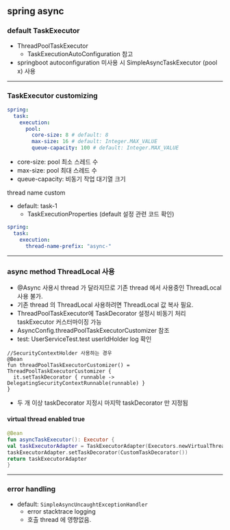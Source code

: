 ## spring async

### default TaskExecutor
- ThreadPoolTaskExecutor
    - TaskExecutionAutoConfiguration 참고
- springboot autoconfiguration 미사용 시 SimpleAsyncTaskExecutor (pool x) 사용

---

### TaskExecutor customizing
```yaml
spring:
  task:
    execution:
      pool:
        core-size: 8 # default: 8
        max-size: 16 # default: Integer.MAX_VALUE
        queue-capacity: 100 # default: Integer.MAX_VALUE
```
- core-size: pool 최소 스레드 수
- max-size: pool 최대 스레드 수
- queue-capacity: 비동기 작업 대기열 크기

thread name custom
- default: task-1
    -  TaskExecutionProperties (default 설정 관련 코드 확인)

```yaml
spring:
  task:
    execution:
      thread-name-prefix: "async-"
```

---

### async method ThreadLocal 사용
- @Async 사용시 thread 가 달라지므로 기존 thread 에서 사용중인 ThreadLocal 사용 불가.
- 기존 thread 의 ThreadLocal 사용하려면 ThreadLocal 값 복사 필요.
- ThreadPoolTaskExecutor에 TaskDecorator 설정시 비동기 처리 taskExecutor 커스터마이징 가능
- AsyncConfig.threadPoolTaskExecutorCustomizer 참조
- test: UserServiceTest.test userIdHolder log 확인

```
//SecurityContextHolder 사용하는 경우
@Bean
fun threadPoolTaskExecutorCustomizer() = ThreadPoolTaskExecutorCustomizer {
  it.setTaskDecorator { runnable -> DelegatingSecurityContextRunnable(runnable) }
}
```
- 두 개 이상 taskDecorator 지정시 마지막 taskDecorator 만 지정됨 

#### virtual thread enabled true
```kotlin
@Bean
fun asyncTaskExecutor(): Executor {
val taskExecutorAdapter = TaskExecutorAdapter(Executors.newVirtualThreadPerTaskExecutor())
taskExecutorAdapter.setTaskDecorator(CustomTaskDecorator())
return taskExecutorAdapter
}

```

---

### error handling
- default: `SimpleAsyncUncaughtExceptionHandler`
  - error stacktrace logging
  - 호출 thread 에 영향없음.
